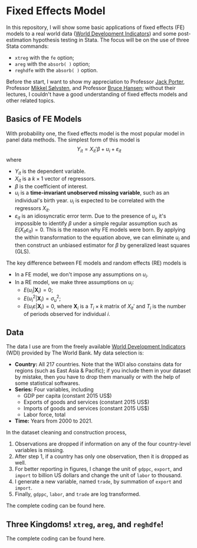 # Fixed Effects Model
In this repository, I will show some basic applications of fixed effects (FE) models to a real world data ([World Development Indicators](https://databank.worldbank.org/source/world-development-indicators)) and some post-estimation hypothesis testing in Stata. The focus will be on the use of three Stata commands:
  * `xtreg` with the `fe` option;
  * `areg` with the `absorb( )` option;
  * `reghdfe` with the `absorb( )` option.

Before the start, I want to show my appreciation to Professor [Jack Porter](https://www.ssc.wisc.edu/~jrporter/), Professor [Mikkel Sølvsten](https://sites.google.com/site/mikkelsoelvsten/), and Professor [Bruce Hansen](https://www.ssc.wisc.edu/~bhansen/); without their lectures, I couldn't have a good understanding of fixed effects models and other related topics.


## Basics of FE Models
With probability one, the fixed effects model is the most popular model in panel data methods. The simplest form of this model is
$$Y_{it} = X_{it}'\beta + u_i + \varepsilon_{it}$$
where
  * $Y_{it}$ is the dependent variable.
  * $X_{it}$ is a $k \times 1$ vector of regressors.
  * $\beta$ is the coefficient of interest.
  * $u_i$ is a **time-invariant unobserved missing variable**, such as an individual's birth year. $u_i$ is expected to be correlated with the regressors $X_{it}$.
  * $\varepsilon_{it}$ is an idiosyncratic error term.
Due to the presence of $u_i$, it's impossible to identify $\beta$ under a simple regular assumption such as $E(X_{it} \varepsilon_{it}) = 0$. This is the reason why FE models were born. By applying the within transformation to the equation above, we can eliminate $u_i$ and then construct an unbiased estimator for $\beta$ by generalized least squares (GLS).

The key difference between FE models and random effects (RE) models is
  * In a FE model, we don't impose any assumptions on $u_i$.
  * In a RE model, we make three assumptions on $u_i$:
    * $E(u_i|\mathbf{X}_i) = 0$;
    * $E(u_i^2|\mathbf{X}_i) = \sigma_u^2$;
    * $E(u_i \varepsilon|\mathbf{X}_i) = 0$, where $\mathbf{X}_i$ is a $T_i \times k$ matrix of $X_{it}'$ and $T_i$ is the number of periods observed for individual $i$.


## Data
The data I use are from the freely available [World Development Indicators](https://databank.worldbank.org/source/world-development-indicators) (WDI) provided by The World Bank. My data selection is:
  * **Country:** All 217 countries. Note that the WDI also constains data for regions (such as East Asia & Pacific); if you include them in your dataset by mistake, then you have to drop them manually or with the help of some statistical softwares.
  * **Series:** Four variables, including
    * GDP per capita (constant 2015 US$)
    * Exports of goods and services (constant 2015 US$)
    * Imports of goods and services (constant 2015 US$)
    * Labor force, total
  * **Time:** Years from 2000 to 2021.

In the dataset cleaning and construction process,
  1. Observations are dropped if information on any of the four country-level variables is missing.
  1. After step 1, if a country has only one observation, then it is dropped as well.
  1. For better reporting in figures, I change the unit of `gdppc`, `export`, and `import` to billion US dollars and change the unit of `labor` to thousand.
  1. I generate a new variable, named `trade`, by summation of `export` and `import`.
  1. Finally, `gdppc`, `labor`, and `trade` are log transformed.

The complete coding can be found here.

## Three Kingdoms! `xtreg`, `areg`, and `reghdfe`!
The complete coding can be found here.
